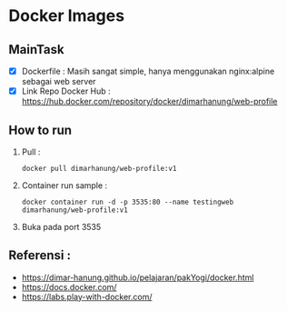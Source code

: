 # Docker Images
## MainTask
- [x] Dockerfile : Masih sangat simple, hanya menggunakan nginx:alpine sebagai web server
- [x] Link Repo Docker Hub : https://hub.docker.com/repository/docker/dimarhanung/web-profile
            
## How to run
1. Pull :
    ```
    docker pull dimarhanung/web-profile:v1
    ```

1. Container run  sample :
    ```
    docker container run -d -p 3535:80 --name testingweb dimarhanung/web-profile:v1
    ```
1. Buka pada port 3535

## Referensi :
- https://dimar-hanung.github.io/pelajaran/pakYogi/docker.html
- https://docs.docker.com/
- https://labs.play-with-docker.com/

